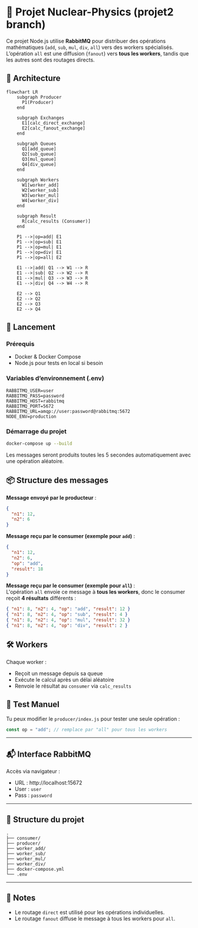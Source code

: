 # 🧮 Projet Nuclear-Physics (projet2 branch)

Ce projet Node.js utilise **RabbitMQ** pour distribuer des opérations mathématiques (`add`, `sub`, `mul`, `div`, `all`) vers des workers spécialisés. L’opération `all` est une diffusion (`fanout`) vers **tous les workers**, tandis que les autres sont des routages directs.

## 🔧 Architecture

```mermaid
flowchart LR
    subgraph Producer
      P1(Producer)
    end

    subgraph Exchanges
      E1[calc_direct_exchange]
      E2[calc_fanout_exchange]
    end

    subgraph Queues
      Q1[add_queue]
      Q2[sub_queue]
      Q3[mul_queue]
      Q4[div_queue]
    end

    subgraph Workers
      W1[worker_add]
      W2[worker_sub]
      W3[worker_mul]
      W4[worker_div]
    end

    subgraph Result
      R[calc_results (Consumer)]
    end

    P1 -->|op=add| E1
    P1 -->|op=sub| E1
    P1 -->|op=mul| E1
    P1 -->|op=div| E1
    P1 -->|op=all| E2

    E1 -->|add| Q1 --> W1 --> R
    E1 -->|sub| Q2 --> W2 --> R
    E1 -->|mul| Q3 --> W3 --> R
    E1 -->|div| Q4 --> W4 --> R

    E2 --> Q1
    E2 --> Q2
    E2 --> Q3
    E2 --> Q4
```

## 🚀 Lancement

### Prérequis

- Docker & Docker Compose
- Node.js pour tests en local si besoin

### Variables d’environnement (.env)

```env
RABBITMQ_USER=user
RABBITMQ_PASS=password
RABBITMQ_HOST=rabbitmq
RABBITMQ_PORT=5672
RABBITMQ_URL=amqp://user:password@rabbitmq:5672
NODE_ENV=production
```

### Démarrage du projet

```bash
docker-compose up --build
```

Les messages seront produits toutes les 5 secondes automatiquement avec une opération aléatoire.

## 📦 Structure des messages

**Message envoyé par le producteur** :

```json
{
  "n1": 12,
  "n2": 6
}
```

**Message reçu par le consumer (exemple pour `add`)** :

```json
{
  "n1": 12,
  "n2": 6,
  "op": "add",
  "result": 18
}
```

**Message reçu par le consumer (exemple pour `all`)** :  
L'opération `all` envoie ce message à **tous les workers**, donc le consumer reçoit **4 résultats** différents :

```json
{ "n1": 8, "n2": 4, "op": "add", "result": 12 }
{ "n1": 8, "n2": 4, "op": "sub", "result": 4 }
{ "n1": 8, "n2": 4, "op": "mul", "result": 32 }
{ "n1": 8, "n2": 4, "op": "div", "result": 2 }
```

## 🛠 Workers

Chaque worker :
- Reçoit un message depuis sa queue
- Exécute le calcul après un délai aléatoire
- Renvoie le résultat au `consumer` via `calc_results`

## 🧪 Test Manuel

Tu peux modifier le `producer/index.js` pour tester une seule opération :

```js
const op = "add"; // remplace par "all" pour tous les workers
```

---

## 📬 Interface RabbitMQ

Accès via navigateur :
- URL : http://localhost:15672
- User : `user`
- Pass : `password`

---

## 📁 Structure du projet

```
.
├── consumer/
├── producer/
├── worker_add/
├── worker_sub/
├── worker_mul/
├── worker_div/
├── docker-compose.yml
└── .env
```

---

## 📖 Notes

- Le routage `direct` est utilisé pour les opérations individuelles.
- Le routage `fanout` diffuse le message à tous les workers pour `all`.
